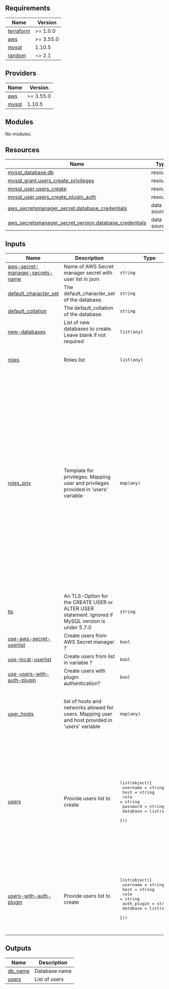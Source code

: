 ## Requirements

| Name | Version |
|------|---------|
| <a name="requirement_terraform"></a> [terraform](#requirement\_terraform) | >= 1.0.0 |
| <a name="requirement_aws"></a> [aws](#requirement\_aws) | >= 3.55.0 |
| <a name="requirement_mysql"></a> [mysql](#requirement\_mysql) | 1.10.5 |
| <a name="requirement_random"></a> [random](#requirement\_random) | ~> 2.1 |

## Providers

| Name | Version |
|------|---------|
| <a name="provider_aws"></a> [aws](#provider\_aws) | >= 3.55.0 |
| <a name="provider_mysql"></a> [mysql](#provider\_mysql) | 1.10.5 |

## Modules

No modules.

## Resources

| Name | Type |
|------|------|
| [mysql_database.db](https://registry.terraform.io/providers/winebarrel/mysql/1.10.5/docs/resources/database) | resource |
| [mysql_grant.users_create_privileges](https://registry.terraform.io/providers/winebarrel/mysql/1.10.5/docs/resources/grant) | resource |
| [mysql_user.users_create](https://registry.terraform.io/providers/winebarrel/mysql/1.10.5/docs/resources/user) | resource |
| [mysql_user.users_create_plugin_auth](https://registry.terraform.io/providers/winebarrel/mysql/1.10.5/docs/resources/user) | resource |
| [aws_secretsmanager_secret.database_credentials](https://registry.terraform.io/providers/hashicorp/aws/latest/docs/data-sources/secretsmanager_secret) | data source |
| [aws_secretsmanager_secret_version.database_credentials](https://registry.terraform.io/providers/hashicorp/aws/latest/docs/data-sources/secretsmanager_secret_version) | data source |

## Inputs

| Name | Description | Type | Default | Required |
|------|-------------|------|---------|:--------:|
| <a name="input_aws-secret-manager-secrets-name"></a> [aws-secret-manager-secrets-name](#input\_aws-secret-manager-secrets-name) | Name of AWS Secret manager secret with user list in json | `string` | `""` | no |
| <a name="input_default_character_set"></a> [default\_character\_set](#input\_default\_character\_set) | The default\_character\_set of the database. | `string` | `""` | no |
| <a name="input_default_collation"></a> [default\_collation](#input\_default\_collation) | The default\_collation of the database. | `string` | `""` | no |
| <a name="input_new-databases"></a> [new-databases](#input\_new-databases) | List of new databases to create. Leave blank if not required | `list(any)` | `[]` | no |
| <a name="input_roles"></a> [roles](#input\_roles) | Roles list | `list(any)` | <pre>[<br>  "dev",<br>  "qa"<br>]</pre> | no |
| <a name="input_roles_priv"></a> [roles\_priv](#input\_roles\_priv) | Template for privileges. Mapping user and privileges provided in 'users' variable | `map(any)` | <pre>{<br>  "dev": [<br>    "SELECT",<br>    "INSERT",<br>    "UPDATE",<br>    "DELETE",<br>    "CREATE",<br>    "DROP",<br>    "RELOAD",<br>    "PROCESS",<br>    "REFERENCES",<br>    "INDEX",<br>    "ALTER",<br>    "SHOW DATABASES",<br>    "CREATE TEMPORARY TABLES",<br>    "LOCK TABLES",<br>    "EXECUTE",<br>    "REPLICATION SLAVE",<br>    "REPLICATION CLIENT",<br>    "CREATE VIEW",<br>    "SHOW VIEW",<br>    "CREATE ROUTINE",<br>    "ALTER ROUTINE",<br>    "EVENT",<br>    "TRIGGER",<br>    "LOAD FROM S3",<br>    "SELECT INTO S3"<br>  ],<br>  "qa": [<br>    "SELECT",<br>    "EXECUTE",<br>    "UPDATE",<br>    "DELETE",<br>    "CREATE"<br>  ]<br>}</pre> | no |
| <a name="input_tls"></a> [tls](#input\_tls) | An TLS-Option for the CREATE USER or ALTER USER statement. Ignored if MySQL version is under 5.7.0 | `string` | `""` | no |
| <a name="input_use-aws-secret-userlist"></a> [use-aws-secret-userlist](#input\_use-aws-secret-userlist) | Create users from AWS Secret manager ? | `bool` | `true` | no |
| <a name="input_use-local-userlist"></a> [use-local-userlist](#input\_use-local-userlist) | Create users from list in variable ? | `bool` | `false` | no |
| <a name="input_use-users-with-auth-plugin"></a> [use-users-with-auth-plugin](#input\_use-users-with-auth-plugin) | Create users with plugin authentication? | `bool` | `false` | no |
| <a name="input_user_hosts"></a> [user\_hosts](#input\_user\_hosts) | list of hosts and networks allowed for users. Mapping user and host provided in 'users' variable | `map(any)` | <pre>{<br>  "%": "%",<br>  "any": "%",<br>  "dev": "10.10.0.0/255.255.0.0",<br>  "localhost": "localhost",<br>  "vpn": "10.50.0.0/255.255.0.0"<br>}</pre> | no |
| <a name="input_users"></a> [users](#input\_users) | Provide users list to create | <pre>list(object({<br>    username = string<br>    host     = string<br>    role     = string<br>    password = string<br>    database = list(string)<br>  }))</pre> | <pre>[<br>  {<br>    "database": [<br>      "*"<br>    ],<br>    "host": "vpn",<br>    "password": "123456543",<br>    "role": "qa",<br>    "username": "user1"<br>  },<br>  {<br>    "database": [<br>      "*"<br>    ],<br>    "host": "%",<br>    "password": "9518462",<br>    "role": "qa",<br>    "username": "user2"<br>  }<br>]</pre> | no |
| <a name="input_users-with-auth-plugin"></a> [users-with-auth-plugin](#input\_users-with-auth-plugin) | Provide users list to create | <pre>list(object({<br>    username    = string<br>    host        = string<br>    role        = string<br>    auth_plugin = string<br>    database    = list(string)<br>  }))</pre> | <pre>[<br>  {<br>    "auth_plugin": "AWSAuthenticationPlugin",<br>    "database": [<br>      "*"<br>    ],<br>    "host": "%",<br>    "role": "qa",<br>    "username": "user3"<br>  }<br>]</pre> | no |

## Outputs

| Name | Description |
|------|-------------|
| <a name="output_db_name"></a> [db\_name](#output\_db\_name) | Database name |
| <a name="output_users"></a> [users](#output\_users) | List of users |
